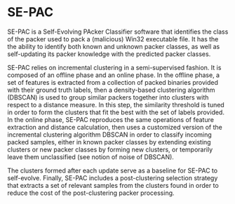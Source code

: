 # SE-PAC

SE-PAC is a Self-Evolving PAcker Classifier software that identifies the class of the packer used to pack a (malicious) Win32 executable file. It has the the ability to identify both known and unknown packer classes, as well as self-updating its packer knowledge with the predicted packer classes.

SE-PAC relies on incremental clustering in a semi-supervised fashion. It is composed of an offline phase and an online phase. In the offline phase, a set of features is extracted from a collection of packed binaries provided with their ground truth labels, then a density-based clustering algorithm (DBSCAN) is used to group similar packers together into clusters with respect to a distance measure.  In this step, the similarity threshold is tuned in order to form the clusters that fit the best with the set of labels provided. In the online phase, SE-PAC reproduces the same operations of feature extraction and distance calculation, then uses a customized version of the incremental clustering algorithm DBSCAN in order to classify incoming packed samples, either in known packer classes by extending existing clusters or new packer classes by forming new clusters, or temporarily leave them unclassified (see notion of noise of DBSCAN). 

The clusters formed after each update serve as a baseline for SE-PAC to self-evolve. Finally, SE-PAC includes a post-clustering selection strategy that extracts a set of relevant samples from the clusters found in order to reduce the cost of the post-clustering packer processing.
